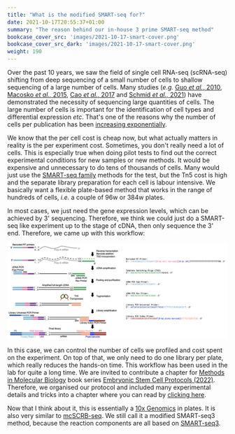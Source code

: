```yaml
---
title: "What is the modified SMART-seq for?"
date: 2021-10-17T20:55:37+01:00
summary: "The reason behind our in-house 3 prime SMART-seq method"
bookcase_cover_src: 'images/2021-10-17-smart-cover.png'
bookcase_cover_src_dark: 'images/2021-10-17-smart-cover.png'
weight: 190
---
```


Over the past 10 years, we saw the field of single cell RNA-seq (scRNA-seq) shifting from deep sequencing of a small number of cells to shallow sequencing of a large number of cells. Many studies (*e.g.* [Guo *et al.*, 2010](https://doi.org/10.1016/j.devcel.2010.02.012), [Macosko *et al.*, 2015](https://doi.org/10.1016/j.cell.2015.05.002), [Cao *et al.*, 2017](https://doi.org/10.1126/science.aam8940) and [Schmid *et al.,* 2021](https://doi.org/10.1038/s41467-021-26779-7)) have demonstrated the necessity of sequencing large quantities of cells. The large number of cells is important for the identification of cell types and differential expression *etc*. That's one of the reasons why the number of cells per publication has been [increasing exponentially](https://doi.org/10.1101/742304).

We know that the per cell cost is cheap now, but what actually matters in reality is the per experiment cost. Sometimes, you don't really need a lot of cells. This is especially true when doing  pilot tests to find out the correct experimental conditions for new samples or new methods. It would be expensive and unnecessary to do tens of thousands of cells. Many would just use the [SMART-seq family](https://teichlab.github.io/scg_lib_structs/methods_html/SMART-seq_family.html) methods for the test, but the Tn5 cost is high and the separate library preparation for each cell is labour intensive. We basically want a flexible plate-based method that works in the range of hundreds of cells, *i.e.* a couple of 96w or 384w plates.

In most cases, we just need the gene expression levels, which can be achieved by 3' sequencing. Therefore, we think we could just do a SMART-seq like experiment up to the stage of cDNA, then only sequence the 3' end. Therefore, we came up with this workflow:

![](./wf.png)

In this case, we can control the number of cells we profiled and cost spent on the experiment. On top of that, we only need to do one library per plate, which really reduces the hands-on time. This workflow has been used in the lab for quite a long time. We are invited to contribute a chapter for [Methods in Molecular Biology](https://www.springer.com/series/7651) book series [Embryonic Stem Cell Protocols (2022)](https://link.springer.com/book/10.1007/978-1-0716-2437-1). Therefore, we organised our protocol and included many experimental details and tricks into a chapter where you can read by [clicking here](./7651_2021_435.pdf).

Now that I think about it, this is essentially a [10x Genomics](https://www.10xgenomics.com/support/single-cell-gene-expression) in plates. It is also very similar to [mcSCRB-seq](https://doi.org/10.1038/s41467-018-05347-6). We still call it a modified SMART-seq3 method, because the reaction components are all based on [SMART-seq3](https://doi.org/10.1038/s41587-020-0497-0).